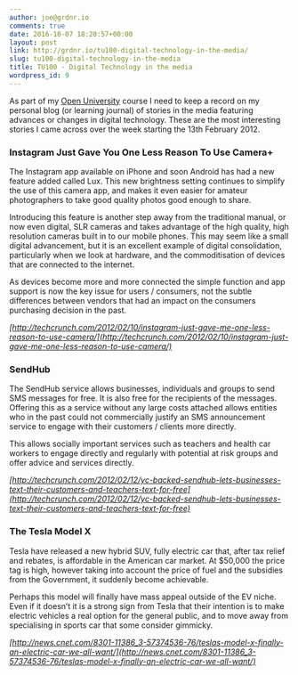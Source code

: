 ```yaml
---
author: joe@grdnr.io
comments: true
date: 2016-10-07 18:20:57+00:00
layout: post
link: http://grdnr.io/tu100-digital-technology-in-the-media/
slug: tu100-digital-technology-in-the-media
title: TU100 - Digital Technology in the media
wordpress_id: 9
---
```


As part of my [Open University](http://open.ac.uk) course I need to keep a record on my personal blog (or learning journal) of stories in the media featuring advances or changes in digital technology. These are the most interesting stories I came across over the week starting the 13th February 2012.




### Instagram Just Gave You One Less Reason To Use Camera+





The Instagram app available on iPhone and soon Android has had a new feature added called Lux. This new brightness setting continues to simplify the use of this camera app, and makes it even easier for amateur photographers to take good quality photos good enough to share.





Introducing this feature is another step away from the traditional manual, or now even digital, SLR cameras and takes advantage of the high quality, high resolution cameras built in to our mobile phones. This may seem like a small digital advancement, but it is an excellent example of digital consolidation, particularly when we look at hardware, and the commoditisation of devices that are connected to the internet.





As devices become more and more connected the simple function and app support is now the key issue for users / consumers, not the subtle differences between vendors that had an impact on the consumers purchasing decision in the past.





_[http://techcrunch.com/2012/02/10/instagram-just-gave-me-one-less-reason-to-use-camera/](http://techcrunch.com/2012/02/10/instagram-just-gave-me-one-less-reason-to-use-camera/)_





### SendHub





The SendHub service allows businesses, individuals and groups to send SMS messages for free. It is also free for the recipients of the messages. Offering this as a service without any large costs attached allows entities who in the past could not commercially justify an SMS announcement service to engage with their customers / clients more directly.





This allows socially important services such as teachers and health car workers to engage directly and regularly with potential at risk groups and offer advice and services directly.





_[http://techcrunch.com/2012/02/12/yc-backed-sendhub-lets-businesses-text-their-customers-and-teachers-text-for-free](http://techcrunch.com/2012/02/12/yc-backed-sendhub-lets-businesses-text-their-customers-and-teachers-text-for-free)_





### The Tesla Model X





Tesla have released a new hybrid SUV, fully electric car that, after tax relief and rebates, is affordable in the American car market. At $50,000 the price tag is high, however taking into account the price of fuel and the subsidies from the Government, it suddenly become achievable.





Perhaps this model will finally have mass appeal outside of the EV niche. Even if it doesn’t it is a strong sign from Tesla that their intention is to make electric vehicles a real option for the general public, and to move away from specialising in sports car that some consider gimmicky.





_[http://news.cnet.com/8301-11386_3-57374536-76/teslas-model-x-finally-an-electric-car-we-all-want/](http://news.cnet.com/8301-11386_3-57374536-76/teslas-model-x-finally-an-electric-car-we-all-want/)_

